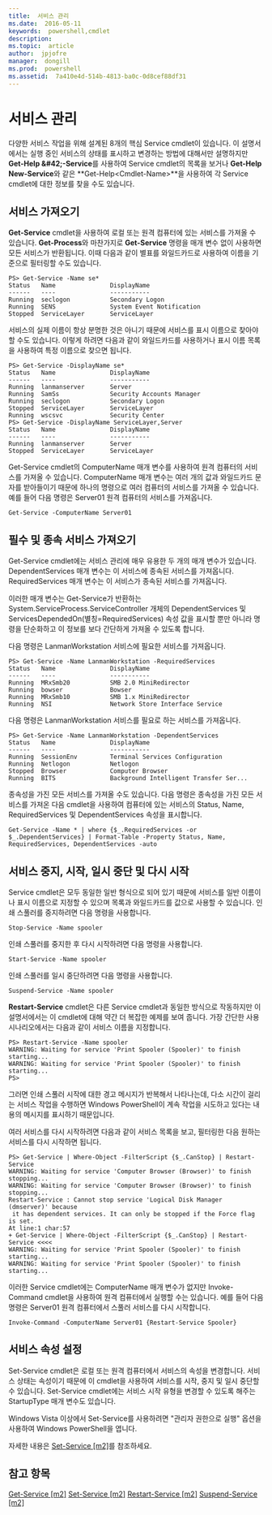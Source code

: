 ```yaml
---
title:  서비스 관리
ms.date:  2016-05-11
keywords:  powershell,cmdlet
description:  
ms.topic:  article
author:  jpjofre
manager:  dongill
ms.prod:  powershell
ms.assetid:  7a410e4d-514b-4813-ba0c-0d8cef88df31
---
```


# 서비스 관리
다양한 서비스 작업을 위해 설계된 8개의 핵심 Service cmdlet이 있습니다. 이 설명서에서는 실행 중인 서비스의 상태를 표시하고 변경하는 방법에 대해서만 설명하지만 **Get\-Help \&#42;\-Service**를 사용하여 Service cmdlet의 목록을 보거나 **Get\-Help New\-Service**와 같은 **Get\-Help<Cmdlet\-Name>**을 사용하여 각 Service cmdlet에 대한 정보를 찾을 수도 있습니다.

## 서비스 가져오기
**Get\-Service** cmdlet을 사용하여 로컬 또는 원격 컴퓨터에 있는 서비스를 가져올 수 있습니다. **Get\-Process**와 마찬가지로 **Get\-Service** 명령을 매개 변수 없이 사용하면 모든 서비스가 반환됩니다. 이때 다음과 같이 별표를 와일드카드로 사용하여 이름을 기준으로 필터링할 수도 있습니다.

```
PS> Get-Service -Name se*
Status   Name               DisplayName
------   ----               -----------
Running  seclogon           Secondary Logon
Running  SENS               System Event Notification
Stopped  ServiceLayer       ServiceLayer
```

서비스의 실제 이름이 항상 분명한 것은 아니기 때문에 서비스를 표시 이름으로 찾아야 할 수도 있습니다. 이렇게 하려면 다음과 같이 와일드카드를 사용하거나 표시 이름 목록을 사용하여 특정 이름으로 찾으면 됩니다.

```
PS> Get-Service -DisplayName se*
Status   Name               DisplayName
------   ----               -----------
Running  lanmanserver       Server
Running  SamSs              Security Accounts Manager
Running  seclogon           Secondary Logon
Stopped  ServiceLayer       ServiceLayer
Running  wscsvc             Security Center
PS> Get-Service -DisplayName ServiceLayer,Server
Status   Name               DisplayName
------   ----               -----------
Running  lanmanserver       Server
Stopped  ServiceLayer       ServiceLayer
```

Get\-Service cmdlet의 ComputerName 매개 변수를 사용하여 원격 컴퓨터의 서비스를 가져올 수 있습니다. ComputerName 매개 변수는 여러 개의 값과 와일드카드 문자를 받아들이기 때문에 하나의 명령으로 여러 컴퓨터의 서비스를 가져올 수 있습니다. 예를 들어 다음 명령은 Server01 원격 컴퓨터의 서비스를 가져옵니다.

```
Get-Service -ComputerName Server01
```

## 필수 및 종속 서비스 가져오기
Get\-Service cmdlet에는 서비스 관리에 매우 유용한 두 개의 매개 변수가 있습니다. DependentServices 매개 변수는 이 서비스에 종속된 서비스를 가져옵니다. RequiredServices 매개 변수는 이 서비스가 종속된 서비스를 가져옵니다.

이러한 매개 변수는 Get\-Service가 반환하는 System.ServiceProcess.ServiceController 개체의 DependentServices 및 ServicesDependedOn(별칭=RequiredServices) 속성 값을 표시할 뿐만 아니라 명령을 단순화하고 이 정보를 보다 간단하게 가져올 수 있도록 합니다.

다음 명령은 LanmanWorkstation 서비스에 필요한 서비스를 가져옵니다.

```
PS> Get-Service -Name LanmanWorkstation -RequiredServices
Status   Name               DisplayName
------   ----               -----------
Running  MRxSmb20           SMB 2.0 MiniRedirector
Running  bowser             Bowser
Running  MRxSmb10           SMB 1.x MiniRedirector
Running  NSI                Network Store Interface Service
```

다음 명령은 LanmanWorkstation 서비스를 필요로 하는 서비스를 가져옵니다.

```
PS> Get-Service -Name LanmanWorkstation -DependentServices
Status   Name               DisplayName
------   ----               -----------
Running  SessionEnv         Terminal Services Configuration
Running  Netlogon           Netlogon
Stopped  Browser            Computer Browser
Running  BITS               Background Intelligent Transfer Ser...
```

종속성을 가진 모든 서비스를 가져올 수도 있습니다. 다음 명령은 종속성을 가진 모든 서비스를 가져온 다음 cmdlet을 사용하여 컴퓨터에 있는 서비스의 Status, Name, RequiredServices 및 DependentServices 속성을 표시합니다.

```
Get-Service -Name * | where {$_.RequiredServices -or $_.DependentServices} | Format-Table -Property Status, Name, RequiredServices, DependentServices -auto
```

## 서비스 중지, 시작, 일시 중단 및 다시 시작
Service cmdlet은 모두 동일한 일반 형식으로 되어 있기 때문에 서비스를 일반 이름이나 표시 이름으로 지정할 수 있으며 목록과 와일드카드를 값으로 사용할 수 있습니다. 인쇄 스풀러를 중지하려면 다음 명령을 사용합니다.

```
Stop-Service -Name spooler
```

인쇄 스풀러를 중지한 후 다시 시작하려면 다음 명령을 사용합니다.

```
Start-Service -Name spooler
```

인쇄 스풀러를 일시 중단하려면 다음 명령을 사용합니다.

```
Suspend-Service -Name spooler
```

**Restart\-Service** cmdlet은 다른 Service cmdlet과 동일한 방식으로 작동하지만 이 설명서에서는 이 cmdlet에 대해 약간 더 복잡한 예제를 보여 줍니다. 가장 간단한 사용 시나리오에서는 다음과 같이 서비스 이름을 지정합니다.

```
PS> Restart-Service -Name spooler
WARNING: Waiting for service 'Print Spooler (Spooler)' to finish starting...
WARNING: Waiting for service 'Print Spooler (Spooler)' to finish starting...
PS>
```

그러면 인쇄 스풀러 시작에 대한 경고 메시지가 반복해서 나타나는데, 다소 시간이 걸리는 서비스 작업을 수행하면 Windows PowerShell이 계속 작업을 시도하고 있다는 내용의 메시지를 표시하기 때문입니다.

여러 서비스를 다시 시작하려면 다음과 같이 서비스 목록을 보고, 필터링한 다음 원하는 서비스를 다시 시작하면 됩니다.

```
PS> Get-Service | Where-Object -FilterScript {$_.CanStop} | Restart-Service
WARNING: Waiting for service 'Computer Browser (Browser)' to finish stopping...
WARNING: Waiting for service 'Computer Browser (Browser)' to finish stopping...
Restart-Service : Cannot stop service 'Logical Disk Manager (dmserver)' because
 it has dependent services. It can only be stopped if the Force flag is set.
At line:1 char:57
+ Get-Service | Where-Object -FilterScript {$_.CanStop} | Restart-Service <<<<
WARNING: Waiting for service 'Print Spooler (Spooler)' to finish starting...
WARNING: Waiting for service 'Print Spooler (Spooler)' to finish starting...
```

이러한 Service cmdlet에는 ComputerName 매개 변수가 없지만 Invoke\-Command cmdlet을 사용하여 원격 컴퓨터에서 실행할 수는 있습니다. 예를 들어 다음 명령은 Server01 원격 컴퓨터에서 스풀러 서비스를 다시 시작합니다.

```
Invoke-Command -ComputerName Server01 {Restart-Service Spooler}
```

## 서비스 속성 설정
Set\-Service cmdlet은 로컬 또는 원격 컴퓨터에서 서비스의 속성을 변경합니다. 서비스 상태는 속성이기 때문에 이 cmdlet을 사용하여 서비스를 시작, 중지 및 일시 중단할 수 있습니다. Set\-Service cmdlet에는 서비스 시작 유형을 변경할 수 있도록 해주는 StartupType 매개 변수도 있습니다.

Windows Vista 이상에서 Set\-Service를 사용하려면 "관리자 권한으로 실행" 옵션을 사용하여 Windows PowerShell을 엽니다.

자세한 내용은 [Set-Service [m2]](https://technet.microsoft.com/en-us/library/b71e29ed-372b-4e32-a4b7-5eb6216e56c3)를 참조하세요.

## 참고 항목
[Get-Service [m2]](https://technet.microsoft.com/en-us/library/0a09cb22-0a1c-4a79-9851-4e53075f9cf6)
[Set-Service [m2]](https://technet.microsoft.com/en-us/library/b71e29ed-372b-4e32-a4b7-5eb6216e56c3)
[Restart-Service [m2]](https://technet.microsoft.com/en-us/library/45acf50d-2277-4523-baf7-ce7ced977d0f)
[Suspend-Service [m2]](https://technet.microsoft.com/en-us/library/c8492b87-0e21-4faf-8054-3c83c2ec2826)



<!--HONumber=May16_HO2-->


